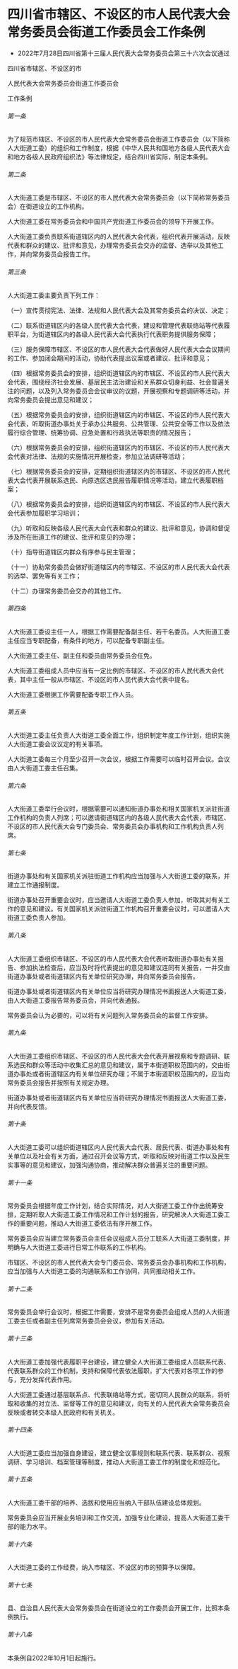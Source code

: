 # 四川省市辖区、不设区的市人民代表大会常务委员会街道工作委员会工作条例

- 2022年7月28日四川省第十三届人民代表大会常务委员会第三十六次会议通过

<!-- INFO END -->

四川省市辖区、不设区的市

人民代表大会常务委员会街道工作委员会

工作条例

###### 第一条

为了规范市辖区、不设区的市人民代表大会常务委员会街道工作委员会（以下简称人大街道工委）的组织和工作制度，根据《中华人民共和国地方各级人民代表大会和地方各级人民政府组织法》等法律规定，结合四川省实际，制定本条例。

###### 第二条

人大街道工委是市辖区、不设区的市人民代表大会常务委员会（以下简称常务委员会）在街道设立的工作机构。

人大街道工委在常务委员会和中国共产党街道工作委员会的领导下开展工作。

人大街道工委负责联系街道辖区内的人民代表大会代表，组织代表开展活动，反映代表和群众的建议、批评和意见，办理常务委员会交办的监督、选举以及其他工作，并向常务委员会报告工作。

###### 第三条

人大街道工委主要负责下列工作：

（一）宣传贯彻宪法、法律、法规和人民代表大会及其常务委员会的决议、决定；

（二）联系街道辖区内的各级人民代表大会代表，建设和管理代表联络站等代表履职平台，为街道辖区内的各级人民代表大会代表执行代表职务提供服务保障；

（三）服务保障市辖区、不设区的市人民代表大会代表做好人民代表大会会议期间的工作、参加闭会期间的活动，协助代表提出议案或者建议、批评和意见；

（四）根据常务委员会的安排，组织街道辖区内的市辖区、不设区的市人民代表大会代表，围绕经济社会发展、基层民主法治建设和关系群众切身利益、社会普遍关注的问题，以及列入常务委员会会议审议的议题，开展视察和专题调研等活动，并向常务委员会提出意见和建议；

（五）根据常务委员会的安排，组织街道辖区内的市辖区、不设区的市人民代表大会代表，听取街道办事处关于承办公共服务、公共管理、公共安全等工作以及依法履行综合管理、统筹协调、应急处置和行政执法等职责的情况报告；

（六）根据常务委员会的安排，组织街道辖区内的市辖区、不设区的市人民代表大会代表对法律、法规的实施情况开展检查，参加立法调研等活动；

（七）根据常务委员会的安排，定期组织街道辖区内的市辖区、不设区的市人民代表大会代表开展联系选民、向原选区选民报告履职情况等活动，建立代表履职档案；

（八）根据常务委员会的安排，组织街道辖区内的市辖区、不设区的市人民代表大会代表参加履职学习培训；

（九）听取和反映各级人民代表大会代表和群众的建议、批评和意见，协调和督促涉及所在街道工作的建议、批评和意见的办理；

（十）指导街道辖区内群众有序参与民主管理；

（十一）协助常务委员会做好街道辖区内的市辖区、不设区的市人民代表大会代表的选举、罢免等有关工作；

（十二）办理常务委员会交办的其他工作。

###### 第四条

人大街道工委设主任一人，根据工作需要配备副主任、若干名委员。人大街道工委主任应当专职配备，有条件的地方，可以配备专职副主任。

人大街道工委主任、副主任和委员由常务委员会任免。

人大街道工委组成人员中应当有一定比例的市辖区、不设区的市人民代表大会代表，其中主任一般从市辖区、不设区的市人民代表大会代表中提名。

人大街道工委根据工作需要配备专职工作人员。

###### 第五条

人大街道工委主任负责人大街道工委全面工作，组织制定年度工作计划，组织实施人大街道工委会议议定的有关事项。

人大街道工委每三个月至少召开一次会议，根据工作需要可以临时召开会议。会议由人大街道工委主任召集。

###### 第六条

人大街道工委举行会议时，根据需要可以通知街道办事处和相关国家机关派驻街道工作机构的负责人列席；可以邀请街道辖区内的各级人民代表大会代表，市辖区、不设区的市人民代表大会专门委员会、常务委员会办事机构和工作机构负责人列席。

###### 第七条

街道办事处和有关国家机关派驻街道工作机构应当加强与人大街道工委的联系，并建立工作通报制度。

街道办事处召开重要会议时，应当邀请人大街道工委负责人参加，听取其对有关工作的意见和建议。有关国家机关派驻街道工作机构召开重要会议时，可以邀请人大街道工委负责人参加。

###### 第八条

人大街道工委组织市辖区、不设区的市人民代表大会代表听取街道办事处有关报告、参加执法检查后，应当及时将代表提出的意见和建议连同有关报告，一并交由街道办事处或者街道辖区内有关单位研究办理，并向常务委员会报告。

街道办事处或者街道辖区内有关单位应当将研究办理情况书面报送人大街道工委，由人大街道工委报告常务委员会，并向代表通报。

常务委员会认为必要的，可以将有关问题列入常务委员会的监督工作安排。

###### 第九条

人大街道工委组织市辖区、不设区的市人民代表大会代表开展视察和专题调研、联系选民和群众等活动中收集汇总的意见和建议，属于本街道职权范围内的，交由街道办事处或者街道辖区内有关单位研究办理；不属于本街道职权范围内的，应当向常务委员会报告并按照有关规定办理。

街道办事处或者街道辖区内有关单位应当将研究办理情况书面报送人大街道工委，并向代表反馈。

###### 第十条

人大街道工委可以组织街道辖区内人民代表大会代表、居民代表、街道办事处和有关单位以及社会有关方面，通过召开会议等方式，听取和反映对街道工作以及民生实事等的意见和建议，加强沟通协商，推动解决群众普遍关注的重要问题。

###### 第十一条

常务委员会根据年度工作计划，结合实际情况，对人大街道工委工作作出统筹安排，定期听取人大街道工委工作情况和工作计划的报告，研究解决人大街道工委工作的重要问题，推动人大街道工委依法有序开展工作。

常务委员会应当建立常务委员会主任会议组成人员分工联系人大街道工委制度，并明确与人大街道工委进行日常工作联系的工作机构。

市辖区、不设区的市人民代表大会专门委员会、常务委员会办事机构和工作机构，应当加强与人大街道工委的沟通联系和工作协同，共同推动相关工作。

###### 第十二条

常务委员会举行会议时，根据工作需要，安排不是常务委员会组成人员的人大街道工委主任或者副主任列席常务委员会会议，参加有关活动。

###### 第十三条

人大街道工委加强代表履职平台建设，建立健全人大街道工委组成人员联系代表、代表联系群众的工作机制，支持和保障代表依法履职，扩大代表对各项工作的参与，充分发挥代表作用。

人大街道工委通过基层联系点、代表联络站等方式，密切同人民群众的联系，将听取和收集的对立法、监督等工作的意见和建议，向有关的人民代表大会常务委员会反映或者转交本级人民政府和有关机关。

###### 第十四条

人大街道工委应当加强自身建设，建立健全议事规则和联系代表、联系群众、视察调研、学习培训、档案管理等制度，推动人大街道工委工作的制度化和规范化。

###### 第十五条

人大街道工委干部的培养、选拔和使用应当纳入干部队伍建设总体规划。

常务委员会应当开展业务培训和工作交流，加强专业化建设，提高人大街道工委干部的能力水平。

###### 第十六条

人大街道工委的工作经费，纳入市辖区、不设区的市的预算予以保障。

###### 第十七条

县、自治县人民代表大会常务委员会在街道设立的工作委员会开展工作，比照本条例执行。

###### 第十八条

本条例自2022年10月1日起施行。
